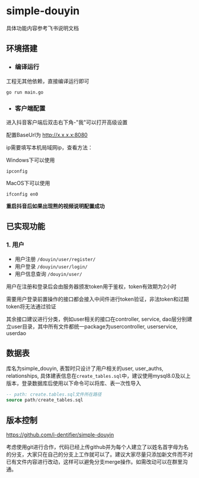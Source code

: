 # simple-douyin


具体功能内容参考飞书说明文档

## 环境搭建

- ### 编译运行

工程无其他依赖，直接编译运行即可

```shell
go run main.go
```

- ### 客户端配置

进入抖音客户端后双击右下角-"我"可以打开高级设置

配置BaseUrl为 http://x.x.x.x:8080

ip需要填写本机局域网ip，查看方法：

Windows下可以使用
```shell
ipconfig
```
MacOS下可以使用
```shell
ifconfig en0
```
**重启抖音后如果出现熊的视频说明配置成功**

## 已实现功能
### 1. 用户
* 用户注册 `/douyin/user/register/`
* 用户登录 `/douyin/user/login/`
* 用户信息查询 `/douyin/user/`

用户在注册和登录后会由服务器颁发token用于鉴权，token有效期为2小时

需要用户登录前置操作的接口都会接入中间件进行token验证，非法token和过期token将无法通过验证

其余接口建议进行分类，例如user相关的接口在controller, service, dao层分别建立user目录，其中所有文件都统一package为usercontroller, userservice, userdao

## 数据表

库名为simple_douyin, 表暂时只设计了用户相关的user, user_auths, relationships, 具体建表信息在`create_tables.sql`中，建议使用mysql8.0及以上版本，登录数据库后使用以下命令可以将库、表一次性导入

```sql
-- path: create.tables.sql文件所在路径
source path/create_tables.sql
```

## 版本控制

https://github.com/i-dentifier/simple-douyin

考虑使用git进行合作，代码已经上传github并为每个人建立了以姓名首字母为名的分支，大家只在自己的分支上工作就可以了。建议大家尽量只添加新文件而不对已有文件内容进行改动，这样可以避免分支merge操作。如需改动可以在群里沟通。